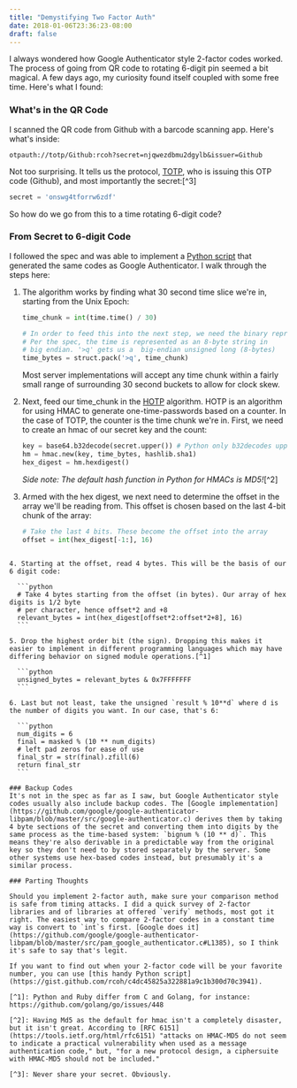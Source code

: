 ```yaml
---
title: "Demystifying Two Factor Auth"
date: 2018-01-06T23:36:23-08:00
draft: false
---
```

I always wondered how Google Authenticator style 2-factor codes worked. The process of going from QR code to rotating 6-digit pin seemed
a bit magical. A few days ago, my curiosity found itself coupled with some free time. Here's what I found:

### What's in the QR Code
I scanned the QR code from Github with a barcode scanning app. Here's what's inside:

```
otpauth://totp/Github:rcoh?secret=njqwezdbmu2dgylb&issuer=Github
```

Not too surprising. It tells us the protocol, [TOTP](https://tools.ietf.org/html/rfc6238), who is issuing this OTP code (Github), and most importantly the secret:[^3]

```python
secret = 'onswg4tforrw6zdf'
```

So how do we go from this to a time rotating 6-digit code?

### From Secret to 6-digit Code
I followed the spec and was able to implement a [Python script](https://gist.github.com/rcoh/c4dc45825a322881a9c1b300d70c3941) that generated the same codes as Google Authenticator. I walk through the steps here:

1. The algorithm works by finding what 30 second time slice we're in, starting from the Unix Epoch:

    ```python
    time_chunk = int(time.time() / 30)

    # In order to feed this into the next step, we need the binary representation:
    # Per the spec, the time is represented as an 8-byte string in
    # big endian. '>q' gets us a  big-endian unsigned long (8-bytes)
    time_bytes = struct.pack('>q', time_chunk)
    ```
    Most server implementations will accept any time chunk within a fairly small range of surrounding 30 second buckets to allow for clock skew.

2. Next, feed our time_chunk in the [HOTP](https://tools.ietf.org/html/rfc4226) algorithm. HOTP is an algorithm for using HMAC to generate one-time-passwords based on a counter. In the case of TOTP, the counter is the time chunk we're in. First, we need to create an hmac of our secret key and the count:

    ```python    
    key = base64.b32decode(secret.upper()) # Python only b32decodes upper case
    hm = hmac.new(key, time_bytes, hashlib.sha1)
    hex_digest = hm.hexdigest()
    ```

    *Side note: The default hash function in Python for HMACs is MD5!*[^2]

3. Armed with the hex digest, we next need to determine the offset in the array we'll be reading from. This offset is chosen based on the last 4-bit chunk of the array:

    ```python
    # Take the last 4 bits. These become the offset into the array
    offset = int(hex_digest[-1:], 16)
  ```

4. Starting at the offset, read 4 bytes. This will be the basis of our 6 digit code:

    ```python
    # Take 4 bytes starting from the offset (in bytes). Our array of hex digits is 1/2 byte
    # per character, hence offset*2 and +8
    relevant_bytes = int(hex_digest[offset*2:offset*2+8], 16)
    ```

5. Drop the highest order bit (the sign). Dropping this makes it easier to implement in different programming languages which may have differing behavior on signed module operations.[^1]

    ```python
    unsigned_bytes = relevant_bytes & 0x7FFFFFFF
    ```

6. Last but not least, take the unsigned `result % 10**d` where d is the number of digits you want. In our case, that's 6:

    ```python
    num_digits = 6
    final = masked % (10 ** num_digits)
    # left pad zeros for ease of use
    final_str = str(final).zfill(6)
    return final_str
    ```

### Backup Codes
It's not in the spec as far as I saw, but Google Authenticator style codes usually also include backup codes. The [Google implementation](https://github.com/google/google-authenticator-libpam/blob/master/src/google-authenticator.c) derives them by taking 4 byte sections of the secret and converting them into digits by the same process as the time-based system: `bignum % (10 ** d)`. This means they're also derivable in a predictable way from the original key so they don't need to by stored separately by the server. Some other systems use hex-based codes instead, but presumably it's a similar process.

### Parting Thoughts

Should you implement 2-factor auth, make sure your comparison method is safe from timing attacks. I did a quick survey of 2-factor libraries and of libraries at offered `verify` methods, most got it right. The easiest way to compare 2-factor codes in a constant time way is convert to `int`s first. [Google does it](https://github.com/google/google-authenticator-libpam/blob/master/src/pam_google_authenticator.c#L1385), so I think it's safe to say that's legit.

If you want to find out when your 2-factor code will be your favorite number, you can use [this handy Python script](https://gist.github.com/rcoh/c4dc45825a322881a9c1b300d70c3941).

[^1]: Python and Ruby differ from C and Golang, for instance: https://github.com/golang/go/issues/448

[^2]: Having Md5 as the default for hmac isn't a completely disaster, but it isn't great. According to [RFC 6151](https://tools.ietf.org/html/rfc6151) "attacks on HMAC-MD5 do not seem to indicate a practical vulnerability when used as a message authentication code," but, "for a new protocol design, a ciphersuite with HMAC-MD5 should not be included."

[^3]: Never share your secret. Obviously.
